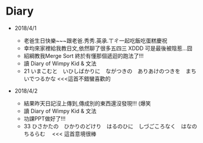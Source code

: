 # Diary

* 2018/4/1
  * 老爸生日快樂~~~跟老爸.秀秀.英承.ㄒㄔ一起吃飯吃蛋糕慶祝
  * 幸均來家裡給我教日文,依然聊了很多五四三 XDDD 可是最後被陰惹...囧
  * 紹綱教我Merge Sort 終於有懂那個遞迴的跑法了!!!
  * 讀 Diary of Wimpy Kid & 文法
  * 21 いまこむと　いひしばかりに　ながつきの　ありあけのつきを　まちいでつるかな   <<<這首不錯蠻喜歡的

* 2018/4/2
  * 結果昨天日記沒上傳到,傳成別的東西還沒發現!!! (爆笑
  * 讀 Diary of Wimpy Kid & 文法
  * 功課PPT做好了!!!
  * 33 ひさかたの　ひかりのどけり　はるのひに　しづごころなく　はなのちるらむ　 <<< 這首意境很棒